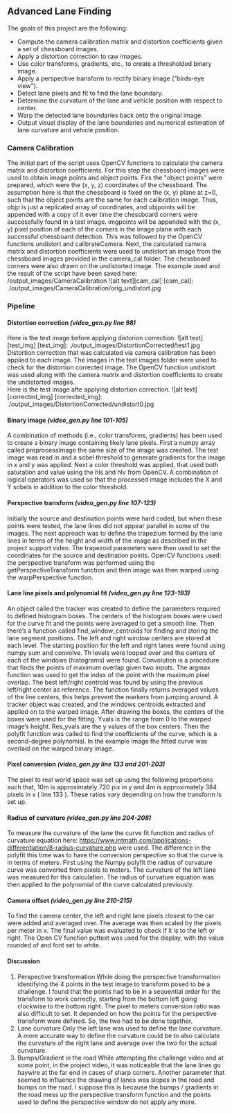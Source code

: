 ## Advanced Lane Finding

The goals of this project are the following:

* Compute the camera calibration matrix and distortion coefficients given a set of chessboard images.
* Apply a distortion correction to raw images.
* Use color transforms, gradients, etc., to create a thresholded binary image.
* Apply a perspective transform to rectify binary image ("birds-eye view").
* Detect lane pixels and fit to find the lane boundary.
* Determine the curvature of the lane and vehicle position with respect to center.
* Warp the detected lane boundaries back onto the original image.
* Output visual display of the lane boundaries and numerical estimation of lane curvature and vehicle position.

### Camera Calibration
The initial part of the script uses OpenCV functions to calculate the camera matrix and distortion coefficients. For this step the chessboard images were used to obtain image points and object points.
Firs the "object points" were prepared, which were the (x, y, z) coordinates of the chessboard. The assumption here is that the chessboard is fixed on the (x, y) plane at z=0, such that the object points are the same for each calibration image. Thus, objp is just a replicated array of coordinates, and objpoints will be appended with a copy of it ever time the chessboard corners were successfully found in a test image.  imgpoints will be appended with the (x, y) pixel position of each of the corners in the image plane with each successful chessboard detection. This was followed by the OpenCV functions undistort and calibrateCamera. Next, the calculated camera matrix and distortion coefficients were used to undistort an image from the chessboard images provided in the camera_cal folder.  The chessboard corners were also drawn on the undistorted image.  The example used and the result of the script have been saved here:  /output_images/CameraCalibration
![alt text][cam_cal]
[cam_cal]: ./output_images/CameraCalibration/orig_undistort.jpg

### Pipeline
#### Distortion correction *(video_gen.py line 98)*
Here is the test image before applying distorion correction:
![alt text][test_img]
[test_img]: ./output_images/DistortionCorrected/test1.jpg
Distortion correction that was calculated via camera calibration has been applied to each image.  The images in the test images folder were used to check for the distortion corrected image.  The OpenCV function undistort was used along with the camera matrix and distortion coefficients to create the undistorted images.  
Here is the test image afte applying distortion correction.
![alt text][corrected_img]
[corrected_img]: ./output_images/DistortionCorrected/undistort0.jpg

#### Binary image *(video_gen.py line 101-105)*
A combination of methods (i.e., color transforms, gradients) has been used to create a binary image containing likely lane pixels.  First a numpy array called preprocessImage the same size of the image was created. The test image was read in and a sobel threshold to generate gradients for the image in x and y was applied.  Next a color threshold was applied, that used both saturation and value using the hls and hlv from OpenCV. A combination of logical operators was used so that the processed image includes the X and Y sobels in addition to the color threshold.

#### Perspective transform *(video_gen.py line 107-123)*
Initially the source and destination points were hard coded, but when these points were tested, the lane lines did not appear parallel in some of the images.  The next approach was to define the trapezium formed by the lane lines in terms of the height and width of the image as described in the project support video.  The trapezoid parameters were then used to set the coordinates for the source and destination points.  OpenCV functions used: the perspective transform was performed using the getPerspectiveTransform function and then image was then warped using the warpPerspective function.

#### Lane line pixels and polynomial fit *(video_gen.py line 123-193)*
An object called the tracker was created to define the parameters required to defined histogram boxes. The centers of the histogram boxes were used for the curve fit and the points were averaged to get a smooth line.  Then there’s a function called find_window_centroids for finding and storing the lane segment positions. The left and right window centers are stored at each level.  The starting position for the left and right lanes were found using numpy sum and convolve. Th levels were looped over and the centers of each of the windows (histograms) were found. Convolution is a procedure that finds the points of maximum overlap given two inputs. The argmax function was used to get the index of the point with the maximum pixel overlap.
The best left/right centroid was found by using the previous left/right center as reference. 
The function finally returns averaged values of the line centers, this helps prevent the markers from jumping around.  A tracker object was created, and the windows centroids extracted and applied on to the warped image. After drawing the boxes, the centers of the boxes were used for the fitting. 
Yvals is the range from 0 to the warped image’s height.  Res_yvals are the y values of the box centers. Then the polyfit function was called to find the coefficients of the curve, which is a second-degree polynomial. In the example image the fitted curve was overlaid on the warped binary image.

#### Pixel conversion *(video_gen.py line 133 and 201-203)*
The pixel to real world space was set up using the following proportions such that, 10m is approximately 720 pix in y and 4m is approximately 384 pixels in x ( line 133 ).  These ratios vary depending on how the transform is set up.  

#### Radius of curvature *(video_gen.py line 204-208)*
To measure the curvature of the lane the curve fit function and radius of curvature equation here: https://www.intmath.com/applications-differentiation/8-radius-curvature.php were used.  The difference in the polyfit this time was to have the conversion perspective so that the curve is in terms of meters. First using the Numpy polyfit the radius of curvature curve was converted from pixels to meters.  The curvature of the left lane was measured for this calculation. The radius of curvature equation was then applied to the polynomial of the curve calculated previously.

#### Camera offset *(video_gen.py line 210-215)*
To find the camera center, the left and right lane pixels closest to the car were added and averaged over.  The average was then scaled by the pixels per meter in x. The final value was evaluated to check if it is to the left or right. The Open CV function puttext was used for the display, with the value rounded of and font set to white.

#### Discussion
1.  Perspective transformation
While doing the perspective transformation identifying the 4 points in the test image to transform posed to be a challenge.  I found that the points had to be in a sequential order for the transform to work correctly, starting from the bottom left going clockwise to the bottom right.
The pixel to meters conversion ratio was also difficult to set.  It depended on how the points for the perspective transform were defined.  So, the two had to be done together.
2.  Lane curvature
Only the left lane was used to define the lane curvature. A more accurate way to define the curvature could be to also calculate the curvature of the right lane and average over the two for the actual curvature.
3.  Bumps/Gradient in the road
While attempting the challenge video and at some point, in the project video, it was noticeable that the lane lines go haywire at the far end in cases of sharp corners. Another parameter that seemed to influence the drawing of lanes was slopes in the road and bumps on the road. I suppose this is because the bumps / gradients in the road mess up the perspective transform function and the points used to define the perspective window do not apply any more.
